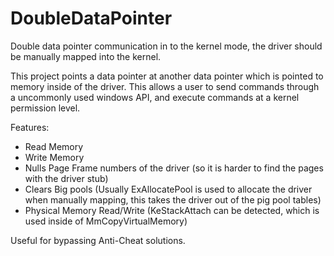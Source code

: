 # DoubleDataPointer
Double data pointer communication in to the kernel mode, the driver should be manually mapped into the kernel.

This project points a data pointer at another data pointer which is pointed to memory inside of the driver. This allows a user to send commands through a uncommonly used windows API, and execute commands at a kernel permission level.

Features:
- Read Memory
- Write Memory
- Nulls Page Frame numbers of the driver (so it is harder to find the pages with the driver stub)
- Clears Big pools (Usually ExAllocatePool is used to allocate the driver when manually mapping, this takes the driver out of the pig pool tables)
- Physical Memory Read/Write (KeStackAttach can be detected, which is used inside of MmCopyVirtualMemory)

Useful for bypassing Anti-Cheat solutions.
